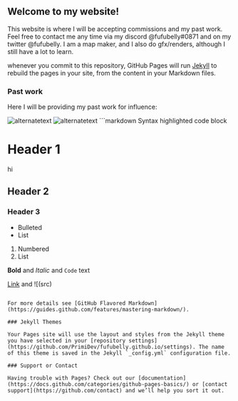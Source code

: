 ## Welcome to my website!

This website is where I will be accepting commissions and my past work. Feel free to contact me any time via my discord @fufubelly#0871 and on my twitter @fufubelly.
I am a map maker, and I also do gfx/renders, although I still have a lot to learn. 

whenever you commit to this repository, GitHub Pages will run [Jekyll](https://jekyllrb.com/) to rebuild the pages in your site, from the content in your Markdown files.

### Past work
Here I will be providing my past work for influence:

<img src="https://media.discordapp.net/attachments/694626415596798043/756215378681659432/ADkmABEiABEiABEiABEiABNZMgKF6awbOx5EACZAACZAACZAACZAACWweAQqnzXtnHDEJkAAJkAAJkAAJkAAJkMCaCVA4rRk4H0c.png?width=943&height=414" alt="alternatetext">

<img src="https://cdn.discordapp.com/attachments/694626415596798043/756228119756537977/w8peIPkpAwiAAAAABJRU5ErkJggg.png" alt="alternatetext">
```markdown
Syntax highlighted code block

# Header 1 
hi
## Header 2
### Header 3

- Bulleted
- List

1. Numbered
2. List

**Bold** and _Italic_ and `Code` text

[Link](url) and ![(src)
```

For more details see [GitHub Flavored Markdown](https://guides.github.com/features/mastering-markdown/).

### Jekyll Themes

Your Pages site will use the layout and styles from the Jekyll theme you have selected in your [repository settings](https://github.com/PrimiDev/fufubelly.github.io/settings). The name of this theme is saved in the Jekyll `_config.yml` configuration file.

### Support or Contact

Having trouble with Pages? Check out our [documentation](https://docs.github.com/categories/github-pages-basics/) or [contact support](https://github.com/contact) and we’ll help you sort it out.
